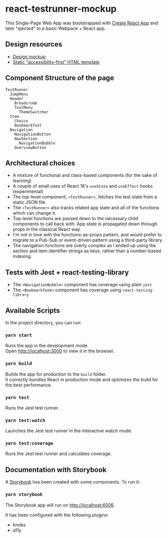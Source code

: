 # react-testrunner-mockup

This Single-Page Web App was bootstrapped with [Create React App](https://github.com/facebook/create-react-app) and later "ejected" to a basic Webpack + React app.

## Design resources

- [Design mockup](docs/ux_mockup.png)
- [Static "accessibility-first" HTML template](docs/tao_deliver.html)

## Component Structure of the page

```
TestRunner
  JumpMenu
  Header
    Breadcrumb
    ToolMenu
      ThemeSwitcher
  Item
    Choice
    BookmarkTool
  Navigation
    NavigationButton
    NavSection
      NavigationBubble
    OverviewButton
```

## Architectural choices

- A mixture of functional and class-based components (for the sake of learning)
- A couple of small uses of React 16's `useState` and `useEffect` hooks (experimental)
- The top-level component, `<TestRunner>`, fetches the test state from a static JSON file
- The `<TestRunner>` also tracks related app state and all of the functions which can change it.
- Top-level functions are passed down to the necessary child components to call back with. App state is propagated down through props in the classical React way.
- I'm not in love with the functions-as-props pattern, and would prefer to migrate to a Pub-Sub or event-driven pattern using a third-party library.
- The navigation functions are overly complex as I ended up using the section and item identifier strings as keys, rather than a number-based indexing.

## Tests with Jest + react-testing-library

- The `<NavigationBubble>` component has coverage using plain `jest`
- The `<BookmarkTook>` component has coverage using `react-testing-library`

## Available Scripts

In the project directory, you can run:

### `yarn start`

Runs the app in the development mode.<br>
Open [http://localhost:3000](http://localhost:3000) to view it in the browser.

### `yarn build`

Builds the app for production to the `build` folder.<br>
It correctly bundles React in production mode and optimizes the build for the best performance.

### `yarn test`

Runs the Jest test runner.

### `yarn test:watch`

Launches the Jest test runner in the interactive watch mode.

### `yarn test:coverage`

Runs the Jest test runner and calculates coverage.

## Documentation with Storybook

A [Storybook]() has been created with some components. To run it:

### `yarn storybook`

The Storybook app will run on [http://localhost:6006](http://localhost:6006).

It has been configured with the following plugins:

- knobs
- a11y
